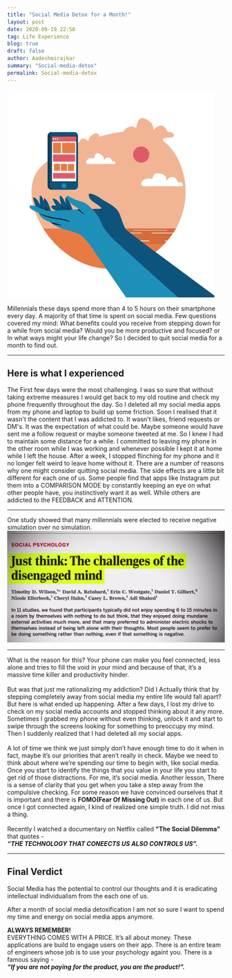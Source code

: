 ```yaml
---
title: "Social Media Detox for a Month!"
layout: post
date: 2020-09-19 22:58
tag: Life Experience
blog: true
draft: false
author: Aadeshmirajkar
summary: "Social-media-detox"
permalink: Social-media-detox
---
```


<img src="/assets/images/socialdetox.gif">

Millennials these days spend more than 4 to 5 hours on their smartphone every day. A majority of that time is spent on social media.
Few questions covered my mind: What benefits could you receive from stepping down for a while from social media? Would you be more productive and focused? or In what ways might your life change? So I decided to quit social media for a month to find out.


---

<h2>Here is what I experienced</h2>
The First few days were the most  challenging. I was so sure that without taking extreme measures I would get back to my old routine and check my phone frequently throughout the day. So I deleted all my social media apps from my phone and laptop to build up some friction. Soon I realised that it wasn't the content that I was addicted to. It wasn't likes, friend requests or DM's. It was the expectation of what could be. Maybe someone would have sent me a follow request or maybe someone tweeted at me. So I knew I had to maintain some distance for a while. I committed to leaving my phone in the other room while I was working and whenever possible I kept it at home while I left the house. After a week, I stopped flinching for my phone and it no longer felt weird to leave home without it. There are a number of reasons why one might consider quitting social media. The side effects are a little bit different for each one of us. Some people find that apps like Instagram put them into a COMPARISON MODE by constantly keeping an eye on what other people have, you instinctively want it as well. While others are addicted to the FEEDBACK and ATTENTION. 

---

One study showed that many millennials were elected to receive negative simulation over no simulation.
<img src="/assets/images/Smartphone-addict.png">

---
What is the reason for this? Your phone can make you feel connected, less alone and tries to fill the void in your mind and because of that, it’s a massive time killer and productivity hinder.
<br><br>
But was that just me rationalizing my addiction? Did I Actually think that by stepping completely away from social media my entire life would fall apart? But here is what ended up happening. After a few days, I lost my drive to check on my social media accounts and stopped thinking about it any more. 
Sometimes I grabbed my phone without even thinking, unlock it and start to swipe through the screens looking for something to preoccupy my mind. Then I suddenly realized that I had deleted all my social apps.
<br><br>
A lot of time we think we just simply don’t have enough time to do it when in fact, maybe it’s our priorities that aren’t really in check. Maybe we need to think about where we’re spending our time to begin with, like social media. Once you start to identify the things that you value in your life you start to get rid of those distractions. For me, it’s social media. Another lesson, There is a sense of clarity that you get when you take a step away from the compulsive checking. For some reason we have convinced ourselves that it is important and there is <b>FOMO(Fear Of Missing Out)</b> in each one of us. But once I got connected again, I kind of realized one simple truth. I did not miss a thing.
<br><br>
Recently I watched a documentary on Netflix called <b>"The Social Dilemma"</b>
that quotes - <br>
<span class="evidence"><i><b>“THE TECHNOLOGY THAT CONEECTS US ALSO CONTROLS US”.
</b></i></span><br>

---
<h2>Final Verdict</h2>
Social Media has the potential to control our thoughts and it is eradicating intellectual individualism from the each one of us.

After a month of social media detoxification I am not so sure I want to spend my time and energy on social media apps anymore.

<b>ALWAYS REMEMBER!</b><br>
EVERYTHING COMES WITH A PRICE. <b></b>It’s all about money. These applications are build to engage users on their app. There is an entire team of engineers whose job is to use your psychology againt you. There is a famous saying - <br>
<span class="evidence"><i><b>“If you are not paying for the product, you are the product!”.
</b></i></span>
 
